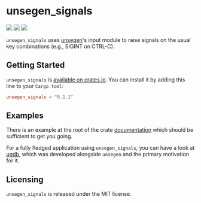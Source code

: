 # unsegen_signals

[![](https://img.shields.io/crates/v/unsegen_signals.svg)](https://crates.io/crates/unsegen_signals/)
[![](https://docs.rs/unsegen_signals/badge.svg)](https://docs.rs/unsegen_signals/)
[![](https://img.shields.io/crates/l/unsegen_signals.svg)]()

`unsegen_signals` uses [unsegen](https://crates.io/crates/unsegen)'s input module to raise signals on the usual key combinations (e.g., SIGINT on CTRL-C).

## Getting Started

`unsegen_signals` is [available on crates.io](https://crates.io/crates/unsegen_signals). You can install it by adding this line to your `Cargo.toml`:

```toml
unsegen_signals = "0.1.1"
```

## Examples

There is an example at the root of the crate [documentation](https://docs.rs/unsegen_signals) which should be sufficient to get you going.

For a fully fledged application using `unsegen_signals`, you can have a look at [ugdb](https://github.com/ftilde/ugdb), which was developed alongside `unsegen` and the primary motivation for it.

## Licensing

`unsegen_signals` is released under the MIT license.
